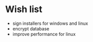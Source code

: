 # Wish list
- sign installers for windows and linux
- encrypt database
- improve performance for linux
